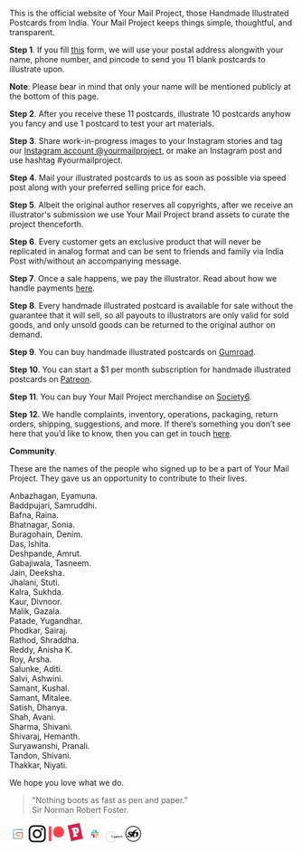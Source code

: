 This is the official website of Your Mail Project, those Handmade Illustrated Postcards from India. Your Mail Project keeps things simple, thoughtful, and transparent.

**Step 1**. If you fill <a href="https://yourmailproject.typeform.com/to/krhWpQJZ" rel="noopener noreferrer" target="_blank">this</a> form, we will use your postal address alongwith your name, phone number, and pincode to send you 11 blank postcards to illustrate upon.

**Note**: Please bear in mind that only your name will be mentioned publicly at the bottom of this page.

**Step 2**. After you receive these 11 postcards, illustrate 10 postcards anyhow you fancy and use 1 postcard to test your art materials.

**Step 3**. Share work-in-progress images to your Instagram stories and tag our <a href="https://www.instagram.com/yourmailproject" rel="noopener noreferrer" target="_blank">Instagram account @yourmailproject</a>, or make an Instagram post and use hashtag #yourmailproject.

**Step 4**. Mail your illustrated postcards to us as soon as possible via speed post along with your preferred selling price for each.

**Step 5**. Albeit the original author reserves all copyrights, after we receive an illustrator's submission we use Your Mail Project brand assets to curate the project thenceforth.

**Step 6**. Every customer gets an exclusive product that will never be replicated in analog format and can be sent to friends and family via India Post with/without an accompanying message.

**Step 7**. Once a sale happens, we pay the illustrator. Read about how we handle payments <a href="https://kushalsamant.github.io/yourmailproject/payments.html" rel="noopener noreferrer" target="_blank">here</a>.

**Step 8**. Every handmade illustrated postcard is available for sale without the guarantee that it will sell, so all payouts to illustrators are only valid for sold goods, and only unsold goods can be returned to the original author on demand.

**Step 9**. You can buy handmade illustrated postcards on <a href="https://gumroad.com/yourmailproject" rel="noopener noreferrer" target="_blank">Gumroad</a>.

**Step 10**. You can start a $1 per month subscription for handmade illustrated postcards on <a href="https://www.patreon.com/yourmailproject?fan_landing=true" rel="noopener noreferrer" target="_blank">Patreon</a>.

**Step 11**. You can buy Your Mail Project merchandise on <a href="https://www.society6.com/yourmailproject" rel="noopener noreferrer" target="_blank">Society6</a>.

**Step 12**. We handle complaints, inventory, operations, packaging, return orders, shipping, suggestions, and more. If there’s something you don’t see here that you’d like to know, then you can get in touch <a href="https://kushalsamant.github.io/getintouch.html" rel="noopener noreferrer" target="_blank">here</a>.

**Community**.

These are the names of the people who signed up to be a part of Your Mail Project. They gave us an opportunity to contribute to their lives.

Anbazhagan, Eyamuna.  
Baddpujari, Samruddhi.  
Bafna, Raina.  
Bhatnagar, Sonia.  
Buragohain, Denim.  
Das, Ishita.  
Deshpande, Amrut.  
Gabajiwala, Tasneem.  
Jain, Deeksha.  
Jhalani, Stuti.  
Kalra, Sukhda.  
Kaur, Divnoor.  
Malik, Gazala.  
Patade, Yugandhar.  
Phodkar, Sairaj.  
Rathod, Shraddha.  
Reddy, Anisha K.  
Roy, Arsha.  
Salunke, Aditi.  
Salvi, Ashwini.  
Samant, Kushal.  
Samant, Mitalee.  
Satish, Dhanya.  
Shah, Avani.  
Sharma, Shivani.  
Shivaraj, Hemanth.  
Suryawanshi, Pranali.  
Tandon, Shivani.  
Thakkar, Niyati.

We hope you love what we do.

> "Nothing boots as fast as pen and paper."  
> Sir Norman Robert Foster.

<a href="https://gumroad.com/yourmailproject" rel="noopener noreferrer" target="_blank"><img src="/assets/img/logogumroad.png" alt="Gumroad" style="width:30px"></a>
<a href="https://www.instagram.com/yourmailproject" rel="noopener noreferrer" target="_blank"><img src="/assets/img/logoinstagram.png" alt="Instagram" style="width:30px"></a>
<a href="https://www.patreon.com/yourmailproject?fan_landing=true" rel="noopener noreferrer" target="_blank"><img src="/assets/img/logopatreon.png" alt="Patreon" style="width:30px"></a>
<a href="https://www.postcrossing.com/user/kushalsamant" rel="noopener noreferrer" target="_blank"><img src="/assets/img/logopostcrossing.png" alt="Postcrossing" style="width:30px"></a>
<a href="https://join.slack.com/t/yourmailproject/shared_invite/zt-mmwv4scm-1RHUwuHiEQM0V~rxVX0BsA" rel="noopener noreferrer" target="_blank"><img src="/assets/img/logoslack.png" alt="Slack" style="width:30px"></a>
<a href="https://yourmailproject.typeform.com/to/krhWpQJZ" rel="noopener noreferrer" target="_blank"><img src="/assets/img/logotypeform.png" alt="Typeform" style="width:30px"></a>
<a href="https://www.society6.com/yourmailproject" rel="noopener noreferrer" target="_blank"><img src="/assets/img/logosociety6.png" alt="Society6" style="width:30px"></a>
